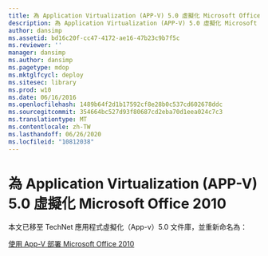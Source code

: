```yaml
---
title: 為 Application Virtualization (APP-V) 5.0 虛擬化 Microsoft Office 2010
description: 為 Application Virtualization (APP-V) 5.0 虛擬化 Microsoft Office 2010
author: dansimp
ms.assetid: bd16c20f-cc47-4172-ae16-47b23c9b7f5c
ms.reviewer: ''
manager: dansimp
ms.author: dansimp
ms.pagetype: mdop
ms.mktglfcycl: deploy
ms.sitesec: library
ms.prod: w10
ms.date: 06/16/2016
ms.openlocfilehash: 1489b64f2d1b17592cf8e28b0c537cd602678ddc
ms.sourcegitcommit: 354664bc527d93f80687cd2eba70d1eea024c7c3
ms.translationtype: MT
ms.contentlocale: zh-TW
ms.lasthandoff: 06/26/2020
ms.locfileid: "10812038"
---
```

# 為 Application Virtualization (APP-V) 5.0 虛擬化 Microsoft Office 2010


本文已移至 TechNet 應用程式虛擬化（App-v）5.0 文件庫，並重新命名為：

[使用 App-V 部署 Microsoft Office 2010](../appv-v5/deploying-microsoft-office-2010-by-using-app-v.md)

 

 





